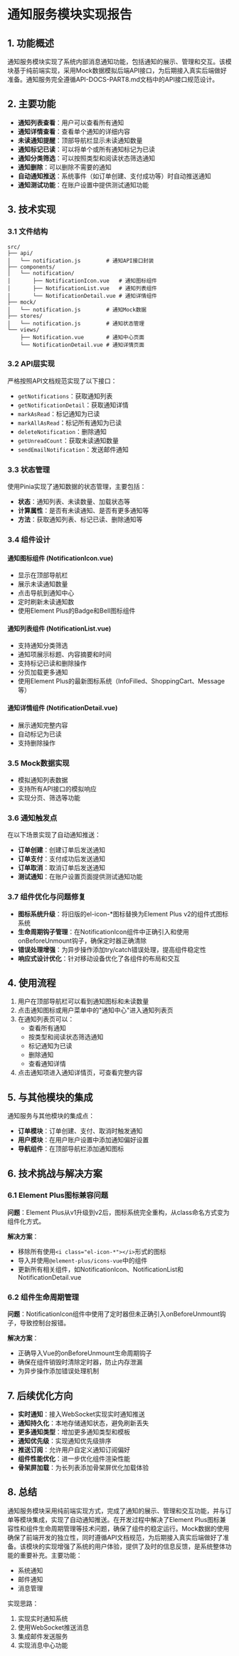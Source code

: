 # 通知服务模块实现报告

## 1. 功能概述

通知服务模块实现了系统内部消息通知功能，包括通知的展示、管理和交互。该模块基于纯前端实现，采用Mock数据模拟后端API接口，为后期接入真实后端做好准备。通知服务完全遵循API-DOCS-PART8.md文档中的API接口规范设计。

## 2. 主要功能

- **通知列表查看**：用户可以查看所有通知
- **通知详情查看**：查看单个通知的详细内容
- **未读通知提醒**：顶部导航栏显示未读通知数量
- **通知标记已读**：可以将单个或所有通知标记为已读
- **通知分类筛选**：可以按照类型和阅读状态筛选通知
- **通知删除**：可以删除不需要的通知
- **自动通知推送**：系统事件（如订单创建、支付成功等）时自动推送通知
- **通知测试功能**：在账户设置中提供测试通知功能

## 3. 技术实现

### 3.1 文件结构

```
src/
├── api/
│   └── notification.js        # 通知API接口封装
├── components/
│   └── notification/
│       ├── NotificationIcon.vue   # 通知图标组件
│       ├── NotificationList.vue   # 通知列表组件
│       └── NotificationDetail.vue # 通知详情组件
├── mock/
│   └── notification.js        # 通知Mock数据
├── stores/
│   └── notification.js        # 通知状态管理
└── views/
    ├── Notification.vue       # 通知中心页面
    └── NotificationDetail.vue # 通知详情页面
```

### 3.2 API层实现

严格按照API文档规范实现了以下接口：

- `getNotifications`：获取通知列表
- `getNotificationDetail`：获取通知详情
- `markAsRead`：标记通知为已读
- `markAllAsRead`：标记所有通知为已读
- `deleteNotification`：删除通知
- `getUnreadCount`：获取未读通知数量
- `sendEmailNotification`：发送邮件通知

### 3.3 状态管理

使用Pinia实现了通知数据的状态管理，主要包括：

- **状态**：通知列表、未读数量、加载状态等
- **计算属性**：是否有未读通知、是否有更多通知等
- **方法**：获取通知列表、标记已读、删除通知等

### 3.4 组件设计

#### 通知图标组件 (NotificationIcon.vue)

- 显示在顶部导航栏
- 展示未读通知数量
- 点击导航到通知中心
- 定时刷新未读通知数
- 使用Element Plus的Badge和Bell图标组件

#### 通知列表组件 (NotificationList.vue)

- 支持通知分类筛选
- 通知项展示标题、内容摘要和时间
- 支持标记已读和删除操作
- 分页加载更多通知
- 使用Element Plus的最新图标系统（InfoFilled、ShoppingCart、Message等）

#### 通知详情组件 (NotificationDetail.vue)

- 展示通知完整内容
- 自动标记为已读
- 支持删除操作

### 3.5 Mock数据实现

- 模拟通知列表数据
- 支持所有API接口的模拟响应
- 实现分页、筛选等功能

### 3.6 通知触发点

在以下场景实现了自动通知推送：

- **订单创建**：创建订单后发送通知
- **订单支付**：支付成功后发送通知
- **订单取消**：取消订单后发送通知
- **测试通知**：在账户设置页面提供测试通知功能

### 3.7 组件优化与问题修复

- **图标系统升级**：将旧版的el-icon-*图标替换为Element Plus v2的组件式图标系统
- **生命周期钩子管理**：在NotificationIcon组件中正确引入和使用onBeforeUnmount钩子，确保定时器正确清除
- **错误处理增强**：为异步操作添加try/catch错误处理，提高组件稳定性
- **响应式设计优化**：针对移动设备优化了各组件的布局和交互

## 4. 使用流程

1. 用户在顶部导航栏可以看到通知图标和未读数量
2. 点击通知图标或用户菜单中的"通知中心"进入通知列表页
3. 在通知列表页可以：
   - 查看所有通知
   - 按类型和阅读状态筛选通知
   - 标记通知为已读
   - 删除通知
   - 查看通知详情
4. 点击通知项进入通知详情页，可查看完整内容

## 5. 与其他模块的集成

通知服务与其他模块的集成点：

- **订单模块**：订单创建、支付、取消时触发通知
- **用户模块**：在用户账户设置中添加通知偏好设置
- **导航组件**：在顶部导航栏添加通知图标

## 6. 技术挑战与解决方案

### 6.1 Element Plus图标兼容问题

**问题**：Element Plus从v1升级到v2后，图标系统完全重构，从class命名方式变为组件化方式。

**解决方案**：
- 移除所有使用`<i class="el-icon-*"></i>`形式的图标
- 导入并使用`@element-plus/icons-vue`中的组件
- 更新所有相关组件，如NotificationIcon、NotificationList和NotificationDetail.vue

### 6.2 组件生命周期管理

**问题**：NotificationIcon组件中使用了定时器但未正确引入onBeforeUnmount钩子，导致控制台报错。

**解决方案**：
- 正确导入Vue的onBeforeUnmount生命周期钩子
- 确保在组件销毁时清除定时器，防止内存泄漏
- 为异步操作添加错误处理机制

## 7. 后续优化方向

- **实时通知**：接入WebSocket实现实时通知推送
- **通知持久化**：本地存储通知状态，避免刷新丢失
- **更多通知类型**：增加更多通知类型和模板
- **通知优先级**：实现通知优先级排序
- **推送订阅**：允许用户自定义通知订阅偏好
- **组件性能优化**：进一步优化组件渲染性能
- **骨架屏加载**：为长列表添加骨架屏优化加载体验

## 8. 总结

通知服务模块采用纯前端实现方式，完成了通知的展示、管理和交互功能，并与订单等模块集成，实现了自动通知推送。在开发过程中解决了Element Plus图标兼容性和组件生命周期管理等技术问题，确保了组件的稳定运行。Mock数据的使用确保了前端开发的独立性，同时遵循API文档规范，为后期接入真实后端做好了准备。该模块的实现增强了系统的用户体验，提供了及时的信息反馈，是系统整体功能的重要补充。主要功能：
- 系统通知
- 邮件通知
- 消息管理

实现思路：
1. 实现实时通知系统
2. 使用WebSocket推送消息
3. 集成邮件发送服务
4. 实现消息中心功能